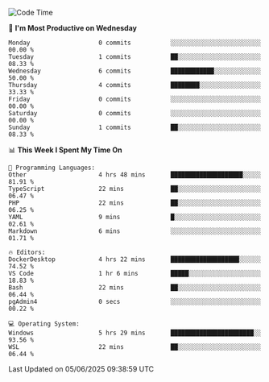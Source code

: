 <!--START_SECTION:waka-->
![Code Time](http://img.shields.io/badge/Code%20Time-5%2C039%20hrs%202%20mins-blue)

📅 **I'm Most Productive on Wednesday** 

```text
Monday                   0 commits           ░░░░░░░░░░░░░░░░░░░░░░░░░   00.00 % 
Tuesday                  1 commits           ██░░░░░░░░░░░░░░░░░░░░░░░   08.33 % 
Wednesday                6 commits           ████████████░░░░░░░░░░░░░   50.00 % 
Thursday                 4 commits           ████████░░░░░░░░░░░░░░░░░   33.33 % 
Friday                   0 commits           ░░░░░░░░░░░░░░░░░░░░░░░░░   00.00 % 
Saturday                 0 commits           ░░░░░░░░░░░░░░░░░░░░░░░░░   00.00 % 
Sunday                   1 commits           ██░░░░░░░░░░░░░░░░░░░░░░░   08.33 % 
```


📊 **This Week I Spent My Time On** 

```text
💬 Programming Languages: 
Other                    4 hrs 48 mins       ████████████████████░░░░░   81.91 % 
TypeScript               22 mins             ██░░░░░░░░░░░░░░░░░░░░░░░   06.47 % 
PHP                      22 mins             ██░░░░░░░░░░░░░░░░░░░░░░░   06.25 % 
YAML                     9 mins              █░░░░░░░░░░░░░░░░░░░░░░░░   02.61 % 
Markdown                 6 mins              ░░░░░░░░░░░░░░░░░░░░░░░░░   01.71 % 

🔥 Editors: 
DockerDesktop            4 hrs 22 mins       ███████████████████░░░░░░   74.52 % 
VS Code                  1 hr 6 mins         █████░░░░░░░░░░░░░░░░░░░░   18.83 % 
Bash                     22 mins             ██░░░░░░░░░░░░░░░░░░░░░░░   06.44 % 
pgAdmin4                 0 secs              ░░░░░░░░░░░░░░░░░░░░░░░░░   00.22 % 

💻 Operating System: 
Windows                  5 hrs 29 mins       ███████████████████████░░   93.56 % 
WSL                      22 mins             ██░░░░░░░░░░░░░░░░░░░░░░░   06.44 % 
```


 Last Updated on 05/06/2025 09:38:59 UTC
<!--END_SECTION:waka-->
